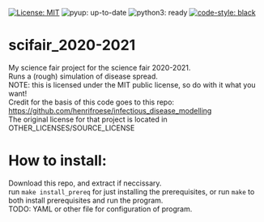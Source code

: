  [![License: MIT](https://img.shields.io/github/license/ipratt-code/scifair_2020-2021)](https://github.com/ipratt-code/scifair_2020-2021/blob/master/LICENSE)
 ![pyup: up-to-date](https://pyup.io/repos/github/ipratt-code/scifair_2020-2021/shield.svg)
 ![python3: ready](https://pyup.io/repos/github/ipratt-code/scifair_2020-2021/python-3-shield.svg)
 [![code-style: black](https://img.shields.io/badge/code%20style-black-000000.svg)](https://github.com/psf/black)
# scifair_2020-2021
My science fair project for the science fair 2020-2021.<br>
Runs a (rough) simulation of disease spread.<br>
NOTE: this is licensed under the MIT public license, so do with it what you want!<br>
Credit for the basis of this code goes to this repo: https://github.com/henrifroese/infectious_disease_modelling<br>
The original license for that project is located in OTHER_LICENSES/SOURCE_LICENSE<br>

# How to install:
Download this repo, and extract if neccissary.<br>
run `make install_prereq` for just installing the prerequisites, or run `make` to both install prerequisites and run the program.<br>
TODO: YAML or other file for configuration of program.<br>